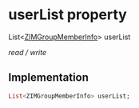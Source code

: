 


# userList property







List&lt;[ZIMGroupMemberInfo](../../zego_uikit_prebuilt_live_audio_room/ZIMGroupMemberInfo-class.md)> userList
  
_<span class="feature">read / write</span>_






## Implementation

```dart
List<ZIMGroupMemberInfo> userList;
```







